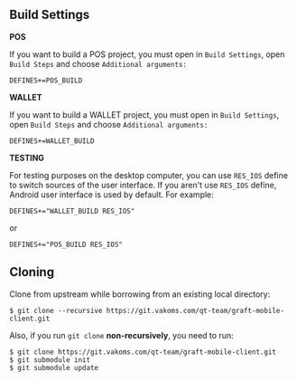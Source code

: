 ## Build Settings ##
**POS**

If you want to build a POS project, you must open in `Build Settings`, open `Build Steps` and choose `Additional arguments:`

```
DEFINES+=POS_BUILD
```

**WALLET**

If you want to build a WALLET project, you must open in `Build Settings`, open `Build Steps` and choose `Additional arguments:`

```
DEFINES+=WALLET_BUILD
```

**TESTING**

For testing purposes on the desktop computer, you can use `RES_IOS` define to switch sources of the user interface. If you 
aren't use `RES_IOS` define, Android user interface is used by default. For example:

```
DEFINES+="WALLET_BUILD RES_IOS"
```

or

```
DEFINES+="POS_BUILD RES_IOS"
```

## Cloning ##

Clone from upstream while borrowing from an existing local directory:

```
$ git clone --recursive https://git.vakoms.com/qt-team/graft-mobile-client.git
```

Also, if you run `git clone` **non-recursively**, you need to run:

```
$ git clone https://git.vakoms.com/qt-team/graft-mobile-client.git
$ git submodule init
$ git submodule update
```
